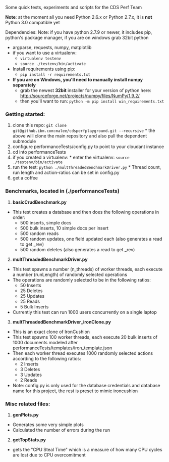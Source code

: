 Some quick tests, experiments and scripts for the CDS Perf Team

**Note**: at the moment all you need Python 2.6.x or Python 2.7.x, it is **not** Python 3.0 compatible yet

Dependencies:
Note: if you have python 2.7.9 or newer, it includes pip, python's package manager, if you are on windows grab 32bit python
* argparse, requests, numpy, matplotlib
* if you want to use a virtualenv:
  * `virtualenv testenv`
  * `source ./testenv/bin/activate`
* Install requirements using pip:
  * `pip install -r requirements.txt`
* **If you are on Windows, you'll need to manually install numpy separately**
  * grab the newest **32bit** installer for your version of python here: http://sourceforge.net/projects/numpy/files/NumPy/1.9.2/
  * then you'll want to run: `python -m pip install win_requirements.txt`

### Getting started:
  1. clone this repo: `git clone git@github.ibm.com:malee/cdsperfplayground.git --recursive`
    * the above will clone the main repository and also pull the dependent submodule
  2. configure performanceTests/config.py to point to your cloudant instance
  3. cd into performanceTests
  4. if you created a virtualenv:
    * enter the virtualenv: `source ./testenv/bin/activate`
  5. run the test: `python ./multThreadedBenchmarkDriver.py`
    * Thread count, run length and action-ratios can be set in config.py
  6. get a coffee

### Benchmarks, located in (./performanceTests)

1. **basicCrudBenchmark.py**
  * This test creates a database and then does the following operations in order:
    * 500 inserts, simple docs
    * 500 bulk inserts, 10 simple docs per insert
    * 500 random reads
    * 500 random updates, one field updated each (also generates a read to get _rev)
    * 500 random deletes (also generates a read to get _rev)
2. **multThreadedBenchmarkDriver.py**
  * This test spawns a number (n_threads) of worker threads, each execute a number (runLength) of randomly selected operations
  * The operations are randomly selected to be in the following ratios:
    * 50 Inserts
    * 25 Deletes
    * 25 Updates
    * 25 Reads
    * 5 Bulk Inserts
  * Currently this test can run 1000 users concurrently on a single laptop
3. **multThreadedBenchmarkDriver_ironClone.py**
  * This is an exact clone of IronCushion
  * This test spawns 100 worker threads, each execute 20 bulk inserts of 1000 documents modeled after performanceTests/templates/iron_template.json
  * Then each worker thread executes 1000 randomly selected actions according to the following ratios:
    * 2 Inserts
    * 3 Deletes
    * 3 Updates
    * 2 Reads
  * Note: config.py is only used for the database credentials and database name for this project, the rest is preset to mimic ironcushion

### Misc related files:
1. **genPlots.py**
  * Generates some very simple plots
  * Calculated the number of errors during the run
2. **getTopStats.py**
  * gets the "CPU Steal Time" which is a measure of how many CPU cycles are lost due to CPU overcomitment 
